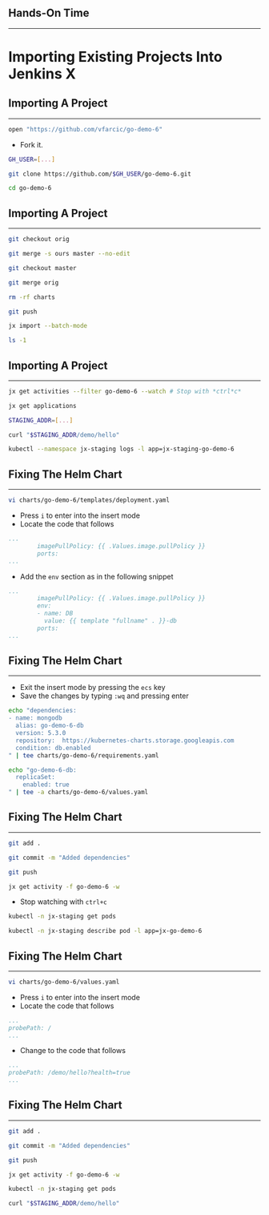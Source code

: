 ## Hands-On Time

---

# Importing Existing Projects Into Jenkins X


## Importing A Project

---

```bash
open "https://github.com/vfarcic/go-demo-6"
```

* Fork it.

```bash
GH_USER=[...]

git clone https://github.com/$GH_USER/go-demo-6.git

cd go-demo-6
```


## Importing A Project

---

```bash
git checkout orig

git merge -s ours master --no-edit

git checkout master

git merge orig

rm -rf charts

git push

jx import --batch-mode

ls -1
```


## Importing A Project

---

```bash
jx get activities --filter go-demo-6 --watch # Stop with *ctrl*c*

jx get applications

STAGING_ADDR=[...]

curl "$STAGING_ADDR/demo/hello"

kubectl --namespace jx-staging logs -l app=jx-staging-go-demo-6
```


## Fixing The Helm Chart

---

```bash
vi charts/go-demo-6/templates/deployment.yaml
```

* Press `i` to enter into the insert mode
* Locate the code that follows

```yaml
...
        imagePullPolicy: {{ .Values.image.pullPolicy }}
        ports:
...
```

* Add the `env` section as in the following snippet

```yaml
...
        imagePullPolicy: {{ .Values.image.pullPolicy }}
        env:
        - name: DB
          value: {{ template "fullname" . }}-db
        ports:
...
```


## Fixing The Helm Chart

---

* Exit the insert mode by pressing the `ecs` key
* Save the changes by typing `:wq` and pressing enter

```bash
echo "dependencies:
- name: mongodb
  alias: go-demo-6-db
  version: 5.3.0
  repository:  https://kubernetes-charts.storage.googleapis.com
  condition: db.enabled
" | tee charts/go-demo-6/requirements.yaml

echo "go-demo-6-db:
  replicaSet:
    enabled: true
" | tee -a charts/go-demo-6/values.yaml
```


## Fixing The Helm Chart

---

```bash
git add .

git commit -m "Added dependencies"

git push

jx get activity -f go-demo-6 -w
```

* Stop watching with `ctrl+c`

```bash
kubectl -n jx-staging get pods

kubectl -n jx-staging describe pod -l app=jx-go-demo-6
```


## Fixing The Helm Chart

---

```bash
vi charts/go-demo-6/values.yaml
```

* Press `i` to enter into the insert mode
* Locate the code that follows

```yaml
...
probePath: /
...
```

* Change to the code that follows

```yaml
...
probePath: /demo/hello?health=true
...
```


## Fixing The Helm Chart

---

```bash
git add .

git commit -m "Added dependencies"

git push

jx get activity -f go-demo-6 -w

kubectl -n jx-staging get pods

curl "$STAGING_ADDR/demo/hello"
```

